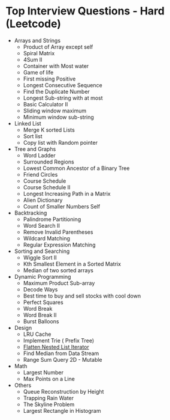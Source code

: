 # Top Interview Questions - Hard \(Leetcode\)

* Arrays and Strings
  * Product of Array except self
  * Spiral Matrix
  * 4Sum II
  * Container with Most water
  * Game of life
  * First missing Positive
  * Longest Consecutive Sequence
  * Find the Duplicate Number
  * Longest Sub-string with at most 
  * Basic Calculator II
  * Sliding window maximum
  * Minimum window sub-string
* Linked List
  * Merge K sorted Lists
  * Sort list
  * Copy list with Random pointer
* Tree and Graphs
  * Word Ladder
  * Surrounded Regions
  * Lowest Common Ancestor of a Binary Tree
  * Friend Circles
  * Course Schedule
  * Course Schedule II
  * Longest Increasing Path in a Matrix
  * Alien Dictionary
  * Count of Smaller Numbers Self
* Backtracking
  * Palindrome Partitioning
  * Word Search II
  * Remove Invalid Parentheses
  * Wildcard Matching
  * Regular Expression Matching
* Sorting and Searching
  * Wiggle Sort II
  * Kth Smallest Element in a Sorted Matrix
  * Median of two sorted arrays
* Dynamic Programming
  * Maximum Product Sub-array
  * Decode Ways
  * Best time to buy and sell stocks with cool down
  * Perfect Squares
  * Word Break
  * Word Break II
  * Burst Balloons
* Design
  * LRU Cache
  * Implement Trie \( Prefix Tree\)
  * [Flatten Nested List Iterator](../leetcode-medium/leetcode-341-flatten-nested-list-iterator.md)
  * Find Median from Data Stream
  * Range Sum Query 2D - Mutable
* Math
  * Largest Number
  * Max Points on a Line
* Others
  * Queue Reconstruction by Height
  * Trapping Rain Water
  * The Skyline Problem
  * Largest Rectangle in Histogram




